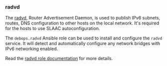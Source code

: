 ### radvd

The [radvd](https://en.wikipedia.org/wiki/Radvd), Router Advertisement
Daemon, is used to publish IPv6 subnets, routes, DNS configuration to
other hosts on the local network. It's required for the hosts to use
SLAAC autoconfiguration.

The `debops.radvd` Ansible role can be used to install and configure the
`radvd` service. It will detect and automatically configure any network
bridges with IPv6 networking enabled.

Read the [radvd role documentation](https://docs.debops.org/en/master/ansible/roles/radvd/) for more details.

